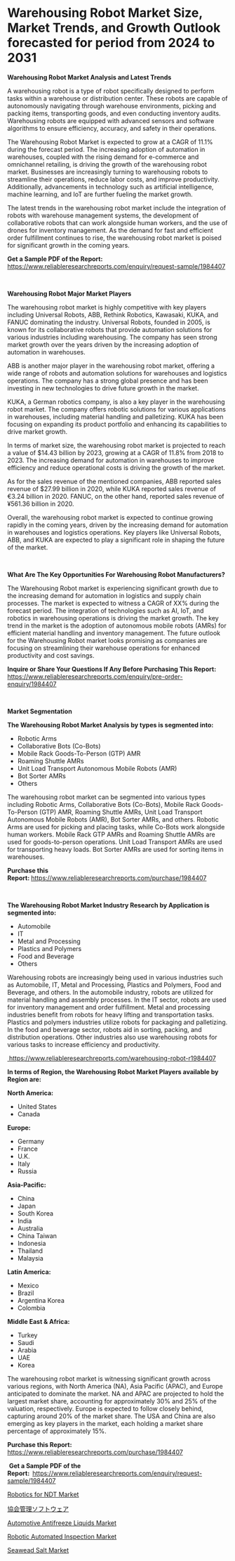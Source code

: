 <p><h1>Warehousing Robot Market Size, Market Trends, and Growth Outlook forecasted for period from 2024 to 2031</h1></p><p><strong>Warehousing Robot Market Analysis and Latest Trends</strong></p>
<p><p>A warehousing robot is a type of robot specifically designed to perform tasks within a warehouse or distribution center. These robots are capable of autonomously navigating through warehouse environments, picking and packing items, transporting goods, and even conducting inventory audits. Warehousing robots are equipped with advanced sensors and software algorithms to ensure efficiency, accuracy, and safety in their operations.</p><p>The Warehousing Robot Market is expected to grow at a CAGR of 11.1% during the forecast period. The increasing adoption of automation in warehouses, coupled with the rising demand for e-commerce and omnichannel retailing, is driving the growth of the warehousing robot market. Businesses are increasingly turning to warehousing robots to streamline their operations, reduce labor costs, and improve productivity. Additionally, advancements in technology such as artificial intelligence, machine learning, and IoT are further fueling the market growth.</p><p>The latest trends in the warehousing robot market include the integration of robots with warehouse management systems, the development of collaborative robots that can work alongside human workers, and the use of drones for inventory management. As the demand for fast and efficient order fulfillment continues to rise, the warehousing robot market is poised for significant growth in the coming years.</p></p>
<p><strong>Get a Sample PDF of the Report:&nbsp;</strong> <a href="https://www.reliableresearchreports.com/enquiry/request-sample/1984407">https://www.reliableresearchreports.com/enquiry/request-sample/1984407</a></p>
<p>&nbsp;</p>
<p><strong>Warehousing Robot Major Market Players</strong></p>
<p><p>The warehousing robot market is highly competitive with key players including Universal Robots, ABB, Rethink Robotics, Kawasaki, KUKA, and FANUC dominating the industry. Universal Robots, founded in 2005, is known for its collaborative robots that provide automation solutions for various industries including warehousing. The company has seen strong market growth over the years driven by the increasing adoption of automation in warehouses.</p><p>ABB is another major player in the warehousing robot market, offering a wide range of robots and automation solutions for warehouses and logistics operations. The company has a strong global presence and has been investing in new technologies to drive future growth in the market.</p><p>KUKA, a German robotics company, is also a key player in the warehousing robot market. The company offers robotic solutions for various applications in warehouses, including material handling and palletizing. KUKA has been focusing on expanding its product portfolio and enhancing its capabilities to drive market growth.</p><p>In terms of market size, the warehousing robot market is projected to reach a value of $14.43 billion by 2023, growing at a CAGR of 11.8% from 2018 to 2023. The increasing demand for automation in warehouses to improve efficiency and reduce operational costs is driving the growth of the market.</p><p>As for the sales revenue of the mentioned companies, ABB reported sales revenue of $27.99 billion in 2020, while KUKA reported sales revenue of €3.24 billion in 2020. FANUC, on the other hand, reported sales revenue of ¥561.36 billion in 2020.</p><p>Overall, the warehousing robot market is expected to continue growing rapidly in the coming years, driven by the increasing demand for automation in warehouses and logistics operations. Key players like Universal Robots, ABB, and KUKA are expected to play a significant role in shaping the future of the market.</p></p>
<p>&nbsp;</p>
<p><strong>What Are The Key Opportunities For Warehousing Robot Manufacturers?</strong></p>
<p><p>The Warehousing Robot market is experiencing significant growth due to the increasing demand for automation in logistics and supply chain processes. The market is expected to witness a CAGR of XX% during the forecast period. The integration of technologies such as AI, IoT, and robotics in warehousing operations is driving the market growth. The key trend in the market is the adoption of autonomous mobile robots (AMRs) for efficient material handling and inventory management. The future outlook for the Warehousing Robot market looks promising as companies are focusing on streamlining their warehouse operations for enhanced productivity and cost savings.</p></p>
<p><strong>Inquire or Share Your Questions If Any Before Purchasing This Report:</strong> <a href="https://www.reliableresearchreports.com/enquiry/pre-order-enquiry/1984407">https://www.reliableresearchreports.com/enquiry/pre-order-enquiry/1984407</a></p>
<p>&nbsp;</p>
<p><strong>Market Segmentation</strong></p>
<p><strong>The Warehousing Robot Market Analysis by types is segmented into:</strong></p>
<p><ul><li>Robotic Arms</li><li>Collaborative Bots (Co-Bots)</li><li>Mobile Rack Goods-To-Person (GTP) AMR</li><li>Roaming Shuttle AMRs</li><li>Unit Load Transport Autonomous Mobile Robots (AMR)</li><li>Bot Sorter AMRs</li><li>Others</li></ul></p>
<p><p>The warehousing robot market can be segmented into various types including Robotic Arms, Collaborative Bots (Co-Bots), Mobile Rack Goods-To-Person (GTP) AMR, Roaming Shuttle AMRs, Unit Load Transport Autonomous Mobile Robots (AMR), Bot Sorter AMRs, and others. Robotic Arms are used for picking and placing tasks, while Co-Bots work alongside human workers. Mobile Rack GTP AMRs and Roaming Shuttle AMRs are used for goods-to-person operations. Unit Load Transport AMRs are used for transporting heavy loads. Bot Sorter AMRs are used for sorting items in warehouses.</p></p>
<p><strong>Purchase this Report:&nbsp;</strong><a href="https://www.reliableresearchreports.com/purchase/1984407">https://www.reliableresearchreports.com/purchase/1984407</a></p>
<p>&nbsp;</p>
<p><strong>The Warehousing Robot Market Industry Research by Application is segmented into:</strong></p>
<p><ul><li>Automobile</li><li>IT</li><li>Metal and Processing</li><li>Plastics and Polymers</li><li>Food and Beverage</li><li>Others</li></ul></p>
<p><p>Warehousing robots are increasingly being used in various industries such as Automobile, IT, Metal and Processing, Plastics and Polymers, Food and Beverage, and others. In the automobile industry, robots are utilized for material handling and assembly processes. In the IT sector, robots are used for inventory management and order fulfillment. Metal and processing industries benefit from robots for heavy lifting and transportation tasks. Plastics and polymers industries utilize robots for packaging and palletizing. In the food and beverage sector, robots aid in sorting, packing, and distribution operations. Other industries also use warehousing robots for various tasks to increase efficiency and productivity.</p></p>
<p><a href="https://www.reliableresearchreports.com/warehousing-robot-r1984407">&nbsp;https://www.reliableresearchreports.com/warehousing-robot-r1984407</a></p>
<p><strong>In terms of Region, the Warehousing Robot Market Players available by Region are:</strong></p>
<p>
    <p> <strong> North America: </strong>
        <ul>
            <li>United States</li>
            <li>Canada</li>
        </ul>
        </p> 
    <p> <strong> Europe: </strong>
        <ul>
            <li>Germany</li>
            <li>France</li>
            <li>U.K.</li>
            <li>Italy</li>
            <li>Russia</li>
        </ul>
        </p> 
    <p> <strong> Asia-Pacific: </strong>
        <ul>
            <li>China</li>
            <li>Japan</li>
            <li>South Korea</li>
            <li>India</li>
            <li>Australia</li>
            <li>China Taiwan</li>
            <li>Indonesia</li>
            <li>Thailand</li>
            <li>Malaysia</li>
        </ul>
        </p> 
    <p> <strong> Latin America: </strong>
        <ul>
            <li>Mexico</li>
            <li>Brazil</li>
            <li>Argentina Korea</li>
            <li>Colombia</li>
        </ul>
        </p> 
    <p> <strong> Middle East & Africa: </strong>
        <ul>
            <li>Turkey</li>
            <li>Saudi</li>
            <li>Arabia</li>
            <li>UAE</li>
            <li>Korea</li>
        </ul>
    </p>
    </p>
<p><p>The warehousing robot market is witnessing significant growth across various regions, with North America (NA), Asia Pacific (APAC), and Europe anticipated to dominate the market. NA and APAC are projected to hold the largest market share, accounting for approximately 30% and 25% of the valuation, respectively. Europe is expected to follow closely behind, capturing around 20% of the market share. The USA and China are also emerging as key players in the market, each holding a market share percentage of approximately 15%.</p></p>
<p><strong>Purchase this Report: </strong><a href="https://www.reliableresearchreports.com/purchase/1984407">https://www.reliableresearchreports.com/purchase/1984407</a></p>
<p>&nbsp;<strong>Get a Sample PDF of the Report:&nbsp;&nbsp;</strong><a href="https://www.reliableresearchreports.com/enquiry/request-sample/1984407">https://www.reliableresearchreports.com/enquiry/request-sample/1984407</a></p>
<p><strong></strong></p>
<p><p><a href="https://github.com/kosella/Market-Research-Report-List-3/blob/main/robotics-for-ndt-market.md">Robotics for NDT Market</a></p><p><a href="https://github.com/luffiazaza/Market-Research-Report-List-1/blob/main/667602845318.md">協会管理ソフトウェア</a></p><p><a href="https://issuu.com/reportprime-2/docs/automotive-antifreeze-liquids-market-size-2030.ppt">Automotive Antifreeze Liquids Market</a></p><p><a href="https://github.com/kufem1/Market-Research-Report-List-2/blob/main/robotic-automated-inspection-market.md">Robotic Automated Inspection Market</a></p><p><a href="https://issuu.com/reportprime-2/docs/seawead-salt-market-size-2030.pptx">Seawead Salt Market</a></p></p>
